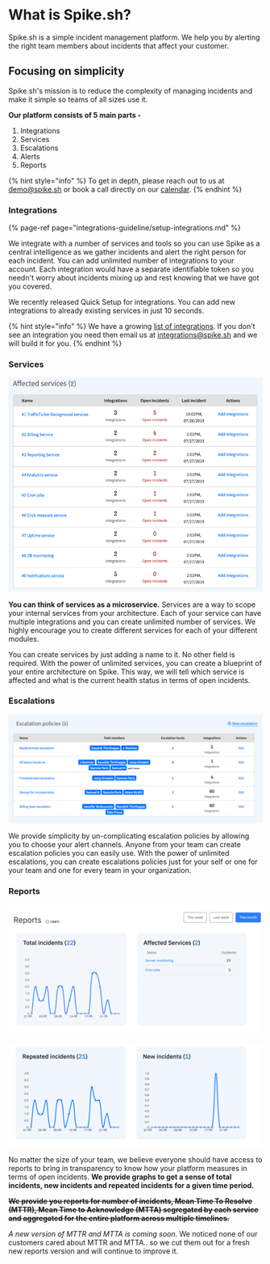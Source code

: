 # What is Spike.sh?

Spike.sh is a simple incident management platform. We help you by alerting the right team members about incidents that affect your customer. 

## Focusing on simplicity

Spike.sh's mission is to reduce the complexity of managing incidents and make it simple so teams of all sizes use it. 

**Our platform consists of 5 main parts -**

1. Integrations
2. Services
3. Escalations
4. Alerts
5. Reports

{% hint style="info" %}
To get in depth, please reach out to us at [demo@spike.sh](mailto:demo@spike.sh) or book a call directly on our [calendar](https://spike.sh/demo). 
{% endhint %}

### Integrations

{% page-ref page="integrations-guideline/setup-integrations.md" %}

We integrate with a number of services and tools so you can use Spike as a central intelligence as we gather incidents and alert the right person for each incident. You can add unlimited number of integrations to your account. Each integration would have a separate identifiable token so you needn't worry about incidents mixing up and rest knowing that we have got you covered.

We recently released Quick Setup for integrations. You can add new integrations to already existing services in just 10 seconds.

{% hint style="info" %}
We have a growing [list of integrations](https://spike.sh/integrations). If you don't see an integration you need then email us at [integrations@spike.sh](mailto:integrations@spike.sh) and we will build it for you.
{% endhint %}

### Services

![Services on spike](.gitbook/assets/affected-services.png)

**You can think of services as a microservice.** Services are a way to scope your internal services from your architecture. Each of your service can have multiple integrations and you can create unlimited number of services. We highly encourage you to create different services for each of your different modules.

You can create services by just adding a name to it. No other field is required. With the power of unlimited services, you can create a blueprint of your entire architecture on Spike. This way, we will tell which service is affected and what is the current health status in terms of open incidents.

### Escalations

![Multiple escalation policies](.gitbook/assets/escalations-list%20%282%29%20%281%29.png)

We provide simplicity by un-complicating escalation policies by allowing you to choose your alert channels. Anyone from your team can create escalation policies you can easily use. With the power of unlimited escalations, you can create escalations policies just for your self or one for your team and one for every team in your organization.

### Reports

![](.gitbook/assets/screenshot-2020-06-24-at-10.38.57-am.png)

![Reports and data you will actually use](.gitbook/assets/image%20%28124%29.png)

No matter the size of your team, we believe everyone should have access to reports to bring in transparency to know how your platform measures in terms of open incidents. **We provide graphs to get a sense of total incidents, new incidents and repeated incidents for a given time period.**

~~**We provide you reports for number of incidents, Mean Time To Resolve \(MTTR\), Mean Time to Acknowledge \(MTTA\) segregated by each service and aggregated for the entire platform across multiple timelines.**~~

_A new version of MTTR and MTTA is coming soon._ We noticed none of our customers cared about MTTR and MTTA.. so we cut them out for a fresh new reports version and will continue to improve it. 


